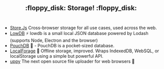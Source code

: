 <h2 align="center">
 :floppy_disk: Storage! :floppy_disk:<br><br>
</h2>

- [Store.Js](https://github.com/marcuswestin/store.js/) Cross-browser storage for all use cases, used across the web.
- [LowDB](https://github.com/typicode/lowdb) :zap: lowdb is a small local JSON database powered by Lodash (supports Node, Electron and the browser)
- [PouchDB](https://github.com/pouchdb/pouchdb) 🐨 - PouchDB is a pocket-sized database. 
- [LocalForage](https://github.com/localForage/localForage) 💾 Offline storage, improved. Wraps IndexedDB, WebSQL, or localStorage using a simple but powerful API.
- [uppy](https://github.com/transloadit/uppy) The next open source file uploader for web browsers 🐶
